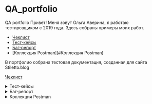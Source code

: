 # QA_portfolio
QA portfolio
Привет! Меня зовут Ольга Аверина, я работаю тестировщиком с 2019 года. Здесь собраны примеры моих работ.
 - [Чеклист](#Чеклисты)
 - [Тест-кейсы](#Тест-кейсы)
 - [Баг-репорт](#Баг-репорт)
 - [Коллекция Postman](#Коллекция Postman)

В портфолио собрана тестовая документация, созданная для сайта Stiletto.blog<br>

[Чеклист](https://docs.google.com/spreadsheets/d/1PWwLIMRWVZUNY8ajY2ocGBJrIg84ZHZi9r8oLceZ09c/edit#gid=1875485214)


<details>
<summary>Тест-кейсы<br><a name="Тест-кейсы"></summary>

<details>
 <summary> TC-001 Отображение элементов раздела "Блоги" </summary>
 
**Предусловие**:
1. Открыт сайт https://stiletto.blog .


**Шаги**:
1. Проверить отображение элементов на странице

**ОР**:</br>
Отображается :</br>
- логотип сайта (кликабельный)
- кнопки разделов "Блоги" и "Неглавная"
- иконка пользователя
- полоса с категориями постов (в алфавитном порядке) и кнопки прокрутки полосы
- список постов (по 20 постов на странице): картинка с названием категории (при наведении увеличивается), название, автор(логин и аватарка, оба кликабельны), дата и время публикации, кол-во просмотров
- топ посещаемых постов недели (название-гиперссылка и кол-во просмотров)
- топ постов за неделю (название-гиперссылка и кол-во комментариев)
- кнопки перехода вниз/вверх страницы
- иконка для перехода на темный режим отображения
- межстраничная навигация</br>
</details>
<details>
 <summary>TC-002 Отображение элементов раздела "Неглавная"</summary>  
 
 **Предусловие**:
1. Открыт сайт https://stiletto.blog,пользователь перешел  на страницу "Неглавная".

**Шаги**:
1. Проверить отображение элементов на странице

**ОР**:</br>
Отображается :
- логотип сайта (кликабельный)
- кнопки разделов "Блоги" и "Неглавная"
- иконка пользователя
- полоса с категориями постов (в алфавитном порядке) и кнопки прокрутки полосы
- список постов (по 60 постов на странице): картинка с названием категории (при наведении увеличивается), название, автор(логин и аватарка, оба кликабельны), дата и время публикации, кол-во просмотров
- кнопки перехода вниз/вверх страницы
- иконка для перехода на темный режим отображения
- межстраничная навигация</br>
</details>
<details>
<summary>TC-003 отображение данных в посте (неавторизованнный пользователь) </summary>
  
**Предусловие**:
1. Открыт сайт https://stiletto.blog,пользователь перешел  на страницу "Неглавная".
2. Пользователь не авторизован 

**Шаги**:
1. Выбрать любой пост, кликнуть на элемент
2. После загрузки данных на странице проверить отображение элементов</br> 
**ОР**:</br>
Отображается :
- логотип сайта (кликабельный)
- кнопки разделов "Блоги" и "Неглавная"
- иконка пользователя
- название поста
- автор 
- дата и время публикации
- картинка (такая же как на превью)
- текст поста (с картинками, видео - при наличии)
- рубрика
- кнопки для голосования за пост (+ и -)
- кнопки перехода вниз/вверх страницы
- иконка для перехода на темный режим отображения
- комментарии к посту
- форма для отправления комментария с капчей
- межстраничная навигация</br>
</details>

<details>
<summary>TC-004 отображение данных в посте (авторизованный пользователь) </summary>
  
**Предусловие**:
1. Открыт сайт https://stiletto.blog. 
2. Пользователь авторизован. Открыт раздел [Раздел](#Section_2) 

**Шаги**:
1. Выбрать любой пост, кликнуть на элемент [Способ перехода](#Click_2) 
2. После загрузки данных на странице проверить отображение элементов </br>
**ОР**:</br>
Отображается :
- логотип сайта (кликабельный)
- кнопки разделов "Блоги" и "Неглавная"
- иконка пользователя
- название поста
- автор (гиперссылка)
- дата и время публикации
- картинка (такая же как на превью)
- текст поста (с картинками, видео - при наличии)
- кнопки для голосования за пост (+ и -)
- кнопки для добавления поста в закладки
- рубрика
- кнопки перехода вниз/вверх страницы
- иконка для перехода на темный режим отображения
- комментарии к посту
- форма для отправления комментария
- межстраничная навигация</br>

**Тестовые данные**:
***
№ |Раздел <a name="Section_2"/> |Способ перехода <a name="Click_2"/>  |
|:--:|:--|:---|
1 <a name="1"/> |Блоги | название поста	| 
2 <a name="2"/>| Блоги | превью	| 
3 <a name="3"/>| Главная | название поста	| 
4 <a name="4"/>| Главная | превью	| 
***
**Результат**:</br>
[1](#1) Пройдено </br>
[2](#2) Пройдено </br> 
[3](#3) Пройдено </br>
[4](#4) Пройдено </br>
</details>
<details>
<summary>TC-005 Изменение цветовой темы </summary>
 
**Предусловие**:
1. Открыт сайт https://stiletto.blog. 
2. Пользователь авторизован. Открыт раздел [Раздел](#Section_1)  

 **Шаги**:                                                                                       
1. Кликнуть на значок "месяц" в левом нижнем углу.                                              
2. Кликнуть на значок "шестеренки".</br>
 **ОР**:</br>
1. Цветовая схема изменена на темную, значок "месяца" изменился на "шестеренку".
2.Цветовая схема изменена на светлую, значок "шестеренки" изменился на значок "месяца"

**Тестовые данные**:
***
№ |Раздел <a name="Section_1"/> |
|:--:|:--|
1 <a name="1"/> |Раздел "Блоги" | 
2 <a name="2"/>| Пост в блогах | 
3 <a name="3"/> |Раздел "Неглавная" | 
4 <a name="4"/>| Пост в разделе "Неглавная" | 
5 <a name="5"/>| Личный кабинет пользователя (информация о пользователе)  | 
6 <a name="6"/>| Личный кабинет пользователя (уведомления)  |
7 <a name="7"/>| Личный кабинет пользователя (комментарии)  | 
8 <a name="8"/>| Личный кабинет пользователя (посты)  | 
9 <a name="9"/>| Личный кабинет пользователя (черновики)  |
10 <a name="10"/>| Личный кабинет пользователя (закладки)  | 
11 <a name="11"/>| Личный кабинет пользователя (сообщения)  | 
12 <a name="12"/>| Личный кабинет пользователя (редактирование данных)  | 
13 <a name="13"/>| Личный кабинет пользователя (опросы)  | 
14 <a name="14"/>| Личный кабинет пользователя (подписки)  | 
15 <a name="15"/>| Личный кабинет пользователя (IMCE браузер файлов)  | 
16 <a name="16"/>| Раздел "Поиск"  | 
17 <a name="17"/>| Раздел "Рейтинг всех пользователей"  |
18 <a name="18"/>| Раздел "Контакт"  |
19 <a name="19"/>| Раздел "О нас"  |
20 <a name="20"/>| Раздел "Персональные данные"  |
21 <a name="21"/>| Раздел "Условия и правила использования сайта"  |
22 <a name="22"/>| Страница авторизации/регистрации |

***
**Результат**:</br>
[1](#1) Пройдено </br>
[2](#2) Пройдено </br> 
[3](#3) Пройдено </br>
[4](#4) Пройдено </br>
[5](#5) Пройдено </br>
[6](#6) Пройдено </br>
[7](#7) Пройдено </br>
[8](#8) Пройдено </br>
[9](#9) Пройдено </br>
[10](#10) Пройдено </br>
[11](#11) Пройдено </br>
[12](#12) Пройдено </br>
[13](#13) Пройдено </br>
[14](#14) Пройдено </br>
[15](#15) Не пройдено [BUG-02](#BUG-02) </br>
[16](#16) Пройдено </br>
[17](#14) Пройдено </br>
[18](#18) Пройдено </br>
[19](#19) Пройдено </br>
[20](#20) Пройдено </br>
[21](#21) Пройдено </br>
[21](#21) Пройдено </br>
</details> 

<details>
<summary>TC-006 Просмотр постов по категории </summary>
 
**Предусловие**:
1. Открыт сайт https://stiletto.blog. [Версия](#Version) 
2. Пользователь авторизован. Открыт [Раздел](#Section_1)   

 **Шаги**:                                                                                       
1. Выбрать одну из категорий постов, например "Интересное" и кликнуть на нее.</br>                                              

 **ОР**:</br>
1. Отображаются блоги выбранной категории в едином формате: картинка + название, дата и время публикации.


**Тестовые данные**:
***
№ |Версия сайта <a name="Version"/> |Раздел <a name="Section_1"/> |
|:--:|:--|:--|
1 <a name="1"/> |ПК | Блоги
2 <a name="2"/>| Мобильное устройство | Блоги
3 <a name="1"/> |ПК | Неглавная
4 <a name="2"/>| Мобильное устройство | Неглавная


***
**Результат**:</br>
[1](#1) Не пройдено [BUG-03](#BUG-03) </br>
[2](#2) Не пройдено [BUG-04](#BUG-04) </br> </br> 

</details> 
<details>
<summary>TC-007 Проверка поиска по сайту </summary>

**Предусловие**:
1. Пользователь авторизован, открыта страница поиска

**Шаги**:
1. В поле поиска ввести значение [Запрос](#Query)
2. Кликнуть на кнопку "Поиск"

**ОР**:</br> 
Отображается список результатов поиска:</br>
- гиперссылка на пост
- фрагмент текста с выделенным значением из поиска [Результат](#Result)
- автор поста, дата и время публикации, кол-во комментариев

**Тестовые данные**:
***
№ |Запрос <a name="Query"/> |Результат <a name="Result"/>  |
|:--:|:--|:---|
1 <a name="1"/> | пустое поле | поиск невозможен, отображается сообщение о правилах для поисках	| 
2 <a name="2"/>| одна буква | поиск невозможен, отображается сообщение о правилах для поисках	| 
3 <a name="3"/>| один спецсимвол | поиск невозможен, отображается сообщение о правилах для поисках	| 
4 <a name="4"/>| одна буква и два пробела | поиск невозможен, отображается сообщение о правилах для поисках	| 
5 <a name="5"/> | две буквы и спецсимвол | поиск невозможен, отображается сообщение о правилах для поисках	| 
6 <a name="6"/> | две буквы и цифра (минимально допустимое значение) | найдены записи с введенным значением	|
7 <a name="7"/>| 255 символов (максимально допустимое значение) | найдены записи с введенным значением	|  
8 <a name="8"/>| 255 символов  | поиск невозможен	| 
9 <a name="9"/>| символ % | поиск невозможен, отображается сообщение о правилах для поисках	| 
10 <a name="10"/>| словосочетание со спец символом % | найдены записи с введенным значением	| 
11 <a name="11"/>| словосочетанию с одинарными кавычками | найдены записи с введенным значением	| 
12 <a name="12"/>| словосочетание с фигурными скобками | найдены записи с введенным значением	| 
13 <a name="13"/>| словосочетание со скобками | найдены записи с введенным значением	| 
14 <a name="14"/>| словосочетание с двойной кавычкой справа | найдены записи с введенным значением	| 
15 <a name="15"/>| словосочетание с двойной кавычкой слева | найдены записи с введенным значением	|
16 <a name="16"/>| словосочетание с одинарной кавычкой   справа | найдены записи с введенным значением	|
17 <a name="17"/>| словосочетание с одинарной кавычкой   слева | найдены записи с введенным значением	|
18 <a name="18"/>| словосочетание с фигурной скобкой справа | найдены записи с введенным значением	|
19 <a name="19"/>| словосочетание со скобкой слева | найдены записи с введенным значением	|
20 <a name="20"/>| словосочетание с фигурной скобкой слева | найдены записи с введенным значением	|

***

**Окружение**: 

**Результат**: </br>
[1](#1) Пройдено </br>
[2](#2) Пройдено </br> 
[3](#3) Пройдено </br>
[4](#4) Пройдено </br>
[5](#5) Пройдено </br>
[6](#6) Пройдено </br>
[7](#7) Пройдено </br>
[8](#8) Пройдено </br>
[9](#9) Пройдено </br>
[10](#10) Пройдено </br>
[11](#11) Пройдено </br>
[12](#12) Пройдено </br>
[13](#13) Пройдено </br>
[14](#14) Пройдено </br>
[15](#15) Не пройдено: [BUG-01](#BUG-01) </br>
[16](#16) Пройдено </br>
[17](#17) Пройдено </br>
[18](#18) Пройдено </br>
[19](#19) Пройдено </br>
[20](#20) Пройдено </br>
***
</details>
</details>
<details>
  <summary>Баг-репорт<br><a name="Баг-репорт"></summary>
  
<details>
<summary>BUG-01: Поиск не осуществляется если перед запросом стоит одна двойная кавычка<a name="BUG-01" /></summary>
  
**Предусловие**:</br>
 Пользователь авторизован, открыта страница поиска</br>
  
**Шаги**:</br>
1. В поле поиска ввести значение c двойной кавычкой справа, например "золотой (закрывать левой кавычкой не нужно).</br>
2. Кликнуть на кнопку "Поиск"</br>

**Ожидаемый результат**: Отображается список результатов поиска:</br>
- гиперссылка на пост
- фрагмент текста с выделенным значением из "золотой"
- автор поста, дата и время публикации, кол-во комментариев</br>

**Фактический результат**:</br> 
Отображается надпись, что ничего не найдено и для поиска нужно ввести минимум 3 символа. В данному случае кавычки означают, что пользователю нужен поиск по полному совпадению, но вместе с этим поиск осуществляется если введены двойные кавычки справа или одинарные слева (и тд) </br>
<img src="https://img001.prntscr.com/file/img001/5xsHPHMMQ_2B6I-nVMqOyw.png" width="400" height="400">

</details>
<details>
<summary>BUG-02: В IMCE браузер файлов не работает кнопка смены цветовой схемы <a name="BUG-02" /></summary>
  
**Предусловие**:</br>
 Пользователь авторизован, открыта страница "Личный кабинет"/IMCE браузер файлов </br>
  
**Шаги**:</br>
1. Кликнуть на на значок месяца в самом IMCE браузере файлов см. скрин </br>
<img src="https://img001.prntscr.com/file/img001/LUjljcBpTHmcNfczX5wyvg.png" width="400" height="400">
**Ожидаемый результат**: Отображается список результатов поиска:</br>
Цветовая схема изменена на темную </br>


**Фактический результат**:</br> 
Цветовая схема не изменена. </br>
В случае если в браузере не нужна темная схема, кнопку надо убрать. </br>
<img src="https://img001.prntscr.com/file/img001/xZFd52GqSvu_MGaQJkjk1Q.png" width="400" height="400">

</details>

<details>
<summary>BUG-03: Разный размер картинок на странице просмотра блогов по категориям <a name="BUG-03" /></summary>
  
**Предусловие**:</br>
 Открыт сайт в версии для ПК.Выбран раздел Блоги или Неглавная </br>
  
**Шаги**:</br>
1. Выбрать одну из категорий постов, например "Интересное" и кликнуть на нее </br>
2. Проверить отображение элементов </br>

**Ожидаемый результат**: отображается список постов выбранной категории в едином формате: картинка + название, дата и время публикации</br>

**Фактический результат**:</br> 
У картинок разный размер, также дата и время публикации смещаются из-за заголовков </br>
<img src="https://img001.prntscr.com/file/img001/XOvXqjMvTAqw1w1WmLhZPg.png" width="400" height="400">
</details>

<details>
<summary>BUG-04: При просмотре постов по категории на мобильном устройстве с шириной от более 601 px не отображются некоторые картинки и заголовок не помещается на экране <a name="BUG-04" /></summary>
  
**Предусловие**:</br>
 Открыт сайт в версии для мобильных устройств, ширина должна быть от 600 px. Пример разрешения устройства 720x1600. Выбран раздел Блоги или Неглавная </br>
  
**Шаги**:</br>
1. Выбрать одну из категорий постов, например "Интересное" и кликнуть на нее </br>
2. Проверить отображение элементов </br>

**Ожидаемый результат**: отображается список постов выбранной категории в едином формате: картинка + название, дата и время публикации</br>

**Фактический результат**:</br> 
Есть посты, у которых не отображается картинка. В этом случае размер картинки от 220x220 и ниже. Также не помностью помещаются заголовки </br>
<img src="https://img001.prntscr.com/file/img001/MB30lLSnQyCresM8ukO4Yg.png" width="400" height="400">
</details>
</details>
<details>
  <summary>Коллекция Postman<br><a name="Коллекция Postman"></summary>
**Запуск тестов возможен через декстпную версию или через командную строку. 
